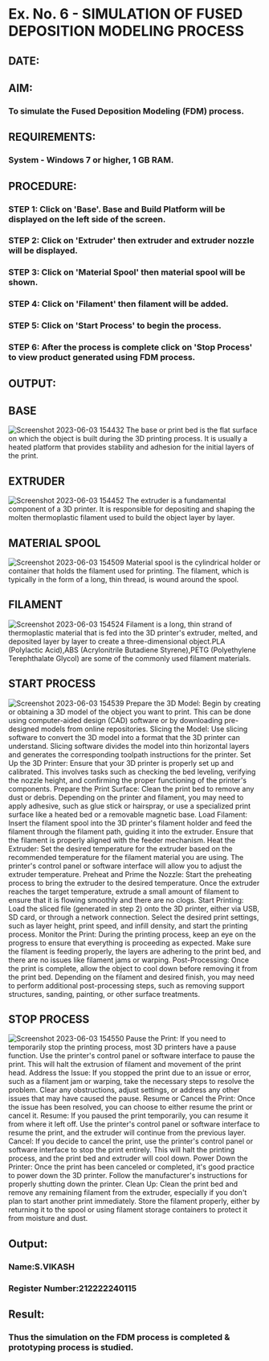 # Ex. No. 6 - SIMULATION OF FUSED DEPOSITION MODELING PROCESS
## DATE: 
## AIM:
### To simulate the Fused Deposition Modeling (FDM) process.
## REQUIREMENTS:
### System - Windows 7 or higher, 1 GB RAM.
## PROCEDURE:
### STEP 1: Click on 'Base'. Base and Build Platform will be displayed on the left side of the screen.
### STEP 2: Click on 'Extruder' then extruder and extruder nozzle will be displayed.
### STEP 3: Click on 'Material Spool' then material spool will be shown.
### STEP 4: Click on 'Filament' then filament will be added.
### STEP 5: Click on 'Start Process' to begin the process.
### STEP 6: After the process is complete click on 'Stop Process' to view product generated using FDM process.
## OUTPUT:
## BASE
![Screenshot 2023-06-03 154432](https://github.com/BaskaranV15/Ex.-No---6.-SIMULATION-OF-FUSED-DEPOSITION-MODELING-PROCESS/assets/118703522/197b1c93-fece-4afc-9541-10b2bffa3b57)
The base or print bed is the flat surface on which the object is built during the 3D printing process. It is usually a heated platform that provides stability and adhesion for the initial layers of the print.
## EXTRUDER
![Screenshot 2023-06-03 154452](https://github.com/BaskaranV15/Ex.-No---6.-SIMULATION-OF-FUSED-DEPOSITION-MODELING-PROCESS/assets/118703522/ff84d126-a04f-4ac6-829c-334e9315549c)
The extruder is a fundamental component of a 3D printer. It is responsible for depositing and shaping the molten thermoplastic filament used to build the object layer by layer.
## MATERIAL SPOOL
![Screenshot 2023-06-03 154509](https://github.com/BaskaranV15/Ex.-No---6.-SIMULATION-OF-FUSED-DEPOSITION-MODELING-PROCESS/assets/118703522/5345bd3a-df9c-4ea1-ae69-2898c43d6b5b)
Material spool is the cylindrical holder or container that holds the filament used for printing. The filament, which is typically in the form of a long, thin thread, is wound around the spool.
## FILAMENT
![Screenshot 2023-06-03 154524](https://github.com/BaskaranV15/Ex.-No---6.-SIMULATION-OF-FUSED-DEPOSITION-MODELING-PROCESS/assets/118703522/e30abba9-6210-4629-b7ef-086d7787b60b)
Filament is a long, thin strand of thermoplastic material that is fed into the 3D printer's extruder, melted, and deposited layer by layer to create a three-dimensional object.PLA (Polylactic Acid),ABS (Acrylonitrile Butadiene Styrene),PETG (Polyethylene Terephthalate Glycol) are some of the commonly used filament materials.
## START PROCESS
![Screenshot 2023-06-03 154539](https://github.com/BaskaranV15/Ex.-No---6.-SIMULATION-OF-FUSED-DEPOSITION-MODELING-PROCESS/assets/118703522/122b1d58-95e6-4c73-86e5-a97eff7ca036)
Prepare the 3D Model: Begin by creating or obtaining a 3D model of the object you want to print. This can be done using computer-aided design (CAD) software or by downloading pre-designed models from online repositories.
Slicing the Model: Use slicing software to convert the 3D model into a format that the 3D printer can understand. Slicing software divides the model into thin horizontal layers and generates the corresponding toolpath instructions for the printer.
Set Up the 3D Printer: Ensure that your 3D printer is properly set up and calibrated. This involves tasks such as checking the bed leveling, verifying the nozzle height, and confirming the proper functioning of the printer's components.
Prepare the Print Surface: Clean the print bed to remove any dust or debris. Depending on the printer and filament, you may need to apply adhesive, such as glue stick or hairspray, or use a specialized print surface like a heated bed or a removable magnetic base.
Load Filament: Insert the filament spool into the 3D printer's filament holder and feed the filament through the filament path, guiding it into the extruder. Ensure that the filament is properly aligned with the feeder mechanism.
Heat the Extruder: Set the desired temperature for the extruder based on the recommended temperature for the filament material you are using. The printer's control panel or software interface will allow you to adjust the extruder temperature.
Preheat and Prime the Nozzle: Start the preheating process to bring the extruder to the desired temperature. Once the extruder reaches the target temperature, extrude a small amount of filament to ensure that it is flowing smoothly and there are no clogs.
Start Printing: Load the sliced file (generated in step 2) onto the 3D printer, either via USB, SD card, or through a network connection. Select the desired print settings, such as layer height, print speed, and infill density, and start the printing process.
Monitor the Print: During the printing process, keep an eye on the progress to ensure that everything is proceeding as expected. Make sure the filament is feeding properly, the layers are adhering to the print bed, and there are no issues like filament jams or warping.
Post-Processing: Once the print is complete, allow the object to cool down before removing it from the print bed. Depending on the filament and desired finish, you may need to perform additional post-processing steps, such as removing support structures, sanding, painting, or other surface treatments.
## STOP PROCESS
![Screenshot 2023-06-03 154550](https://github.com/BaskaranV15/Ex.-No---6.-SIMULATION-OF-FUSED-DEPOSITION-MODELING-PROCESS/assets/118703522/2a1b3e62-41d4-4acf-ab57-43b995713bca)
Pause the Print: If you need to temporarily stop the printing process, most 3D printers have a pause function. Use the printer's control panel or software interface to pause the print. This will halt the extrusion of filament and movement of the print head.
Address the Issue: If you stopped the print due to an issue or error, such as a filament jam or warping, take the necessary steps to resolve the problem. Clear any obstructions, adjust settings, or address any other issues that may have caused the pause.
Resume or Cancel the Print: Once the issue has been resolved, you can choose to either resume the print or cancel it.
Resume: If you paused the print temporarily, you can resume it from where it left off. Use the printer's control panel or software interface to resume the print, and the extruder will continue from the previous layer.
Cancel: If you decide to cancel the print, use the printer's control panel or software interface to stop the print entirely. This will halt the printing process, and the print bed and extruder will cool down.
Power Down the Printer: Once the print has been canceled or completed, it's good practice to power down the 3D printer. Follow the manufacturer's instructions for properly shutting down the printer.
Clean Up: Clean the print bed and remove any remaining filament from the extruder, especially if you don't plan to start another print immediately. Store the filament properly, either by returning it to the spool or using filament storage containers to protect it from moisture and dust.
## Output:
### Name:S.VIKASH
### Register Number:212222240115
## Result:
### Thus the simulation on the FDM process is completed & prototyping process is studied.

